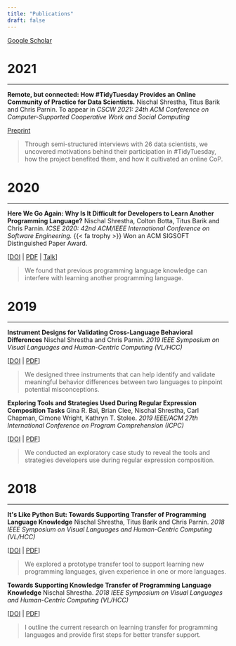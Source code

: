 ```yaml
---
title: "Publications"
draft: false
---
```


[Google Scholar](https://scholar.google.com/citations?user=HGu73BYAAAAJ&hl=en)

# 2021
---

**Remote, but connected: How #TidyTuesday Provides an Online Community of Practice for Data Scientists.** Nischal Shrestha, Titus Barik and Chris Parnin. To appear in *CSCW 2021: 24th ACM Conference on Computer-Supported Cooperative Work and Social Computing* 

[Preprint](http://nischalshrestha.me/docs/tidytuesday.pdf)
> Through semi-structured interviews with 26 data scientists, we uncovered motivations behind their participation in #TidyTuesday, how the project benefited them, and how it cultivated an online CoP.

# 2020
---

**Here We Go Again: Why Is It Difficult for Developers to Learn Another Programming Language?** Nischal Shrestha, Colton Botta, Titus Barik and Chris Parnin. *ICSE 2020: 42nd ACM/IEEE International Conference on Software Engineering.* {{< fa trophy >}} Won an ACM SIGSOFT Distinguished Paper Award. 

[[DOI](https://doi.org/10.1145/3377811.3380352) | [PDF](http://nischalshrestha.me/docs/cross_language_interference.pdf) | [Talk](https://t.co/lK34TjFAJn?amp=1)]
> We found that previous programming language knowledge can interfere with learning another programming language.

# 2019
---

**Instrument Designs for Validating Cross-Language Behavioral Differences** Nischal Shrestha and Chris Parnin. *2019 IEEE Symposium on Visual Languages and Human-Centric Computing (VL/HCC)* 

[[DOI](https://doi.org/10.1109/VLHCC.2019.8818911) | [PDF](http://nischalshrestha.me/docs/Misconceptions_VLHCC_19.pdf)]
> We designed three instruments that can help identify and validate meaningful behavior differences between two languages to pinpoint potential misconceptions.

**Exploring Tools and Strategies Used During Regular Expression Composition Tasks** Gina R. Bai, Brian Clee, Nischal Shrestha, Carl Chapman, Cimone Wright, Kathryn T. Stolee. *2019 IEEE/ACM 27th International Conference on Program Comprehension (ICPC)* 

[[DOI](https://doi.org/10.1109/ICPC.2019.00039) | [PDF](https://ginabai.github.io/PaperPreprints/icpc2019_RegexVideo.pdf)]
> We conducted an exploratory case study to reveal the tools and strategies developers use during regular expression composition.

# 2018
---

**It's Like Python But: Towards Supporting Transfer of Programming Language Knowledge** Nischal Shrestha, Titus Barik and Chris Parnin. *2018 IEEE Symposium on Visual Languages and Human-Centric Computing (VL/HCC)* 

[[DOI](https://doi.org/10.1109/VLHCC.2018.8506508) | [PDF](http://nischalshrestha.me/docs/ItsLikePythonBut.pdf)]
> We explored a prototype transfer tool to support learning new programming languages, given experience in one or more languages.

**Towards Supporting Knowledge Transfer of Programming Language Knowledge** Nischal Shrestha. *2018 IEEE Symposium on Visual Languages and Human-Centric Computing (VL/HCC)* 

[[DOI](https://doi.org/10.1109/VLHCC.2018.8506510) | [PDF](http://nischalshrestha.me/docs/TowardsSupportingKnowledgeTransfer.pdf)]
> I outline the current research on learning transfer for programming languages and provide first steps for better transfer support.

